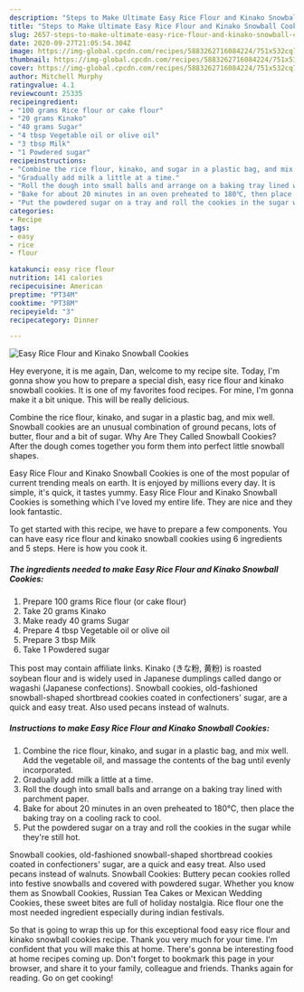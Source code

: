 ```yaml
---
description: "Steps to Make Ultimate Easy Rice Flour and Kinako Snowball Cookies"
title: "Steps to Make Ultimate Easy Rice Flour and Kinako Snowball Cookies"
slug: 2657-steps-to-make-ultimate-easy-rice-flour-and-kinako-snowball-cookies
date: 2020-09-27T21:05:54.304Z
image: https://img-global.cpcdn.com/recipes/5883262716084224/751x532cq70/easy-rice-flour-and-kinako-snowball-cookies-recipe-main-photo.jpg
thumbnail: https://img-global.cpcdn.com/recipes/5883262716084224/751x532cq70/easy-rice-flour-and-kinako-snowball-cookies-recipe-main-photo.jpg
cover: https://img-global.cpcdn.com/recipes/5883262716084224/751x532cq70/easy-rice-flour-and-kinako-snowball-cookies-recipe-main-photo.jpg
author: Mitchell Murphy
ratingvalue: 4.1
reviewcount: 25335
recipeingredient:
- "100 grams Rice flour or cake flour"
- "20 grams Kinako"
- "40 grams Sugar"
- "4 tbsp Vegetable oil or olive oil"
- "3 tbsp Milk"
- "1 Powdered sugar"
recipeinstructions:
- "Combine the rice flour, kinako, and sugar in a plastic bag, and mix well. Add the vegetable oil, and massage the contents of the bag until evenly incorporated."
- "Gradually add milk a little at a time."
- "Roll the dough into small balls and arrange on a baking tray lined with parchment paper."
- "Bake for about 20 minutes in an oven preheated to 180℃, then place the baking tray on a cooling rack to cool."
- "Put the powdered sugar on a tray and roll the cookies in the sugar while they&#39;re still hot."
categories:
- Recipe
tags:
- easy
- rice
- flour

katakunci: easy rice flour 
nutrition: 141 calories
recipecuisine: American
preptime: "PT34M"
cooktime: "PT38M"
recipeyield: "3"
recipecategory: Dinner

---
```



![Easy Rice Flour and Kinako Snowball Cookies](https://img-global.cpcdn.com/recipes/5883262716084224/751x532cq70/easy-rice-flour-and-kinako-snowball-cookies-recipe-main-photo.jpg)

Hey everyone, it is me again, Dan, welcome to my recipe site. Today, I'm gonna show you how to prepare a special dish, easy rice flour and kinako snowball cookies. It is one of my favorites food recipes. For mine, I'm gonna make it a bit unique. This will be really delicious.

Combine the rice flour, kinako, and sugar in a plastic bag, and mix well. Snowball cookies are an unusual combination of ground pecans, lots of butter, flour and a bit of sugar. Why Are They Called Snowball Cookies? After the dough comes together you form them into perfect little snowball shapes.

Easy Rice Flour and Kinako Snowball Cookies is one of the most popular of current trending meals on earth. It is enjoyed by millions every day. It is simple, it's quick, it tastes yummy. Easy Rice Flour and Kinako Snowball Cookies is something which I've loved my entire life. They are nice and they look fantastic.


To get started with this recipe, we have to prepare a few components. You can have easy rice flour and kinako snowball cookies using 6 ingredients and 5 steps. Here is how you cook it.

<!--inarticleads1-->

##### The ingredients needed to make Easy Rice Flour and Kinako Snowball Cookies:

1. Prepare 100 grams Rice flour (or cake flour)
1. Take 20 grams Kinako
1. Make ready 40 grams Sugar
1. Prepare 4 tbsp Vegetable oil or olive oil
1. Prepare 3 tbsp Milk
1. Take 1 Powdered sugar


This post may contain affiliate links. Kinako (きな粉, 黄粉) is roasted soybean flour and is widely used in Japanese dumplings called dango or wagashi (Japanese confections). Snowball cookies, old-fashioned snowball-shaped shortbread cookies coated in confectioners&#39; sugar, are a quick and easy treat. Also used pecans instead of walnuts. 

<!--inarticleads2-->

##### Instructions to make Easy Rice Flour and Kinako Snowball Cookies:

1. Combine the rice flour, kinako, and sugar in a plastic bag, and mix well. Add the vegetable oil, and massage the contents of the bag until evenly incorporated.
1. Gradually add milk a little at a time.
1. Roll the dough into small balls and arrange on a baking tray lined with parchment paper.
1. Bake for about 20 minutes in an oven preheated to 180℃, then place the baking tray on a cooling rack to cool.
1. Put the powdered sugar on a tray and roll the cookies in the sugar while they&#39;re still hot.


Snowball cookies, old-fashioned snowball-shaped shortbread cookies coated in confectioners&#39; sugar, are a quick and easy treat. Also used pecans instead of walnuts. Snowball Cookies: Buttery pecan cookies rolled into festive snowballs and covered with powdered sugar. Whether you know them as Snowball Cookies, Russian Tea Cakes or Mexican Wedding Cookies, these sweet bites are full of holiday nostalgia. Rice flour one the most needed ingredient especially during indian festivals. 

So that is going to wrap this up for this exceptional food easy rice flour and kinako snowball cookies recipe. Thank you very much for your time. I'm confident that you will make this at home. There's gonna be interesting food at home recipes coming up. Don't forget to bookmark this page in your browser, and share it to your family, colleague and friends. Thanks again for reading. Go on get cooking!
